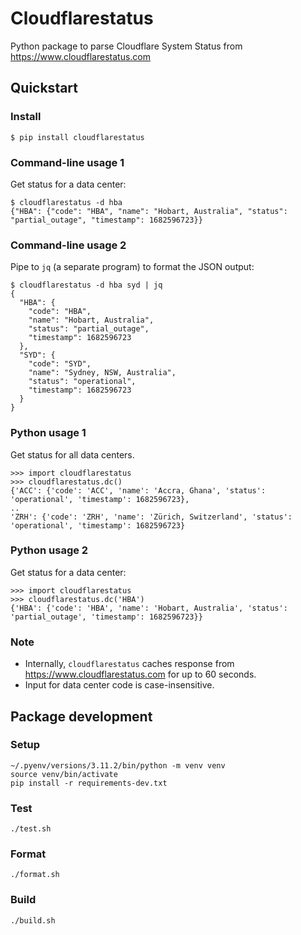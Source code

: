 # Cloudflarestatus
Python package to parse Cloudflare System Status from https://www.cloudflarestatus.com

## Quickstart

### Install

```
$ pip install cloudflarestatus
```

### Command-line usage 1

Get status for a data center:

```
$ cloudflarestatus -d hba
{"HBA": {"code": "HBA", "name": "Hobart, Australia", "status": "partial_outage", "timestamp": 1682596723}}
```

### Command-line usage 2

Pipe to `jq` (a separate program) to format the JSON output:

```
$ cloudflarestatus -d hba syd | jq
{
  "HBA": {
    "code": "HBA",
    "name": "Hobart, Australia",
    "status": "partial_outage",
    "timestamp": 1682596723
  },
  "SYD": {
    "code": "SYD",
    "name": "Sydney, NSW, Australia",
    "status": "operational",
    "timestamp": 1682596723
  }
}
```

### Python usage 1

Get status for all data centers.

```
>>> import cloudflarestatus
>>> cloudflarestatus.dc()
{'ACC': {'code': 'ACC', 'name': 'Accra, Ghana', 'status': 'operational', 'timestamp': 1682596723},
..
'ZRH': {'code': 'ZRH', 'name': 'Zürich, Switzerland', 'status': 'operational', 'timestamp': 1682596723}
```

### Python usage 2

Get status for a data center:

```
>>> import cloudflarestatus
>>> cloudflarestatus.dc('HBA')
{'HBA': {'code': 'HBA', 'name': 'Hobart, Australia', 'status': 'partial_outage', 'timestamp': 1682596723}}
```

### Note

- Internally, `cloudflarestatus` caches response from https://www.cloudflarestatus.com for up to 60 seconds.
- Input for data center code is case-insensitive.

## Package development

### Setup

```
~/.pyenv/versions/3.11.2/bin/python -m venv venv
source venv/bin/activate
pip install -r requirements-dev.txt
```

### Test

```
./test.sh
```

### Format

```
./format.sh
```

### Build

```
./build.sh
```

